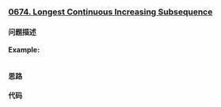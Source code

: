 ### [0674. Longest Continuous Increasing Subsequence](https://leetcode-cn.com/problems/miao/)

#### 问题描述


**Example:**
```python

```

#### 思路

#### 代码

```python

```